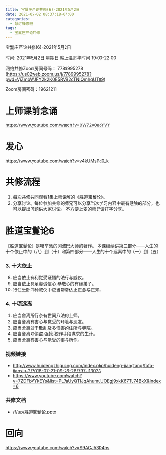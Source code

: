 ```yaml
---
title: 宝鬘庄严论共修(6)-2021年5月2日
date: 2021-05-02 08:37:18-07:00
categories:
  - 慧灯禅修班
tags:
  - 宝鬘庄严论共修
---
```

宝鬘庄严论共修(6)-2021年5月2日 

时间: 2021年5月2日 星期日 晚上温哥华时间 19:00-22:00  

网络共修Zoom房间号码： 7789995278 (<https://us02web.zoom.us/j/7789995278?pwd=VjZmbWJFY2k2K0E5RVB2cTNIQmhqUT09>)

Zoom房间密码：19621211

# 上师课前念诵

<https://www.youtube.com/watch?v=9W72v0aoYVY>

# 发心

<https://www.youtube.com/watch?v=v4kUMsPd0_k>

# 共修流程  

1. 每次共修共同观看1集上师讲解的《胜道宝鬘论》。
2. 分享讨论。每位参加共修的师兄可以分享当次学习内容中最有感触的部分，也可以提出问题供大家讨论。
不方便上麦的师兄请打字分享。

# 胜道宝鬘论6

《胜道宝鬘论》是噶举派的冈波巴大师的著作。
本课继续讲第三部分——人生的十个依止中的（八）到（十）和第四部分——人生的十个远离中的（一）到（五）

### 3. 十大依止 　　
8. 应当依止有利觉受证悟的法行与威仪。
9. 应当依止具足虔诚信心.恭敬心的有缘弟子。
10. 行住坐卧四种威仪中应当常常依止正念与正知。

### 4. 十项远离

1. 应当舍离所行杂有世间八法的上师。
2. 应当舍离有害心与觉受的环境与恶友。
3. 应当舍离过于散乱及多恼害的住所与寺院。
4. 应当舍离以偷盗.强抢.狡诈手段谋求的生计。
5. 应当舍离有害心与觉受的事与所作。

### 视频链接

- <http://www.huidengzhiguang.com/index.php/huideng-jiangtang/fofa-jianxiu-2/2016-07-21-09-26-26/797-l13033>
- <https://www.youtube.com/watch?v=7ZDFbVYkEYs&list=PL7aUyQTIJqAhumuUOEgj9xkK67Tu74BkX&index=6>

### 共修文档

- [/f/up/胜道宝鬘论.pptx](/f/up/胜道宝鬘论.pptx)

# 回向 

<https://www.youtube.com/watch?v=S9ACJ53D4hs>